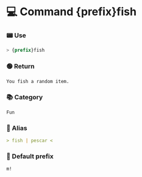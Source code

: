 # 💻 Command {prefix}fish

### 📟 Use
```css
> {prefix}fish
```

### 🟢 Return
```md
You fish a random item.
```

### 📚 Category
```md
Fun
```

### 📜 Alias
```md
> fish | pescar <
```

### 🤖 Default prefix
```css
m!
```